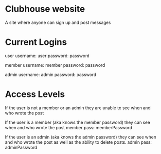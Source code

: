 # Clubhouse website

A site where anyone can sign up and post messages

# Current Logins

user
username: user
password: password

member
username: member
password: password

admin
username: admin
password: password

# Access Levels
If the user is not a member or an admin they are unable to see when and who wrote the post

If the user is a member (aka knows the member password) they can see when and who wrote the post
member pass: memberPassword

If the user is an admin (aka knows the admin password) they can see when and who wrote the post as well as the ability to delete posts.
admin pass: adminPassword
